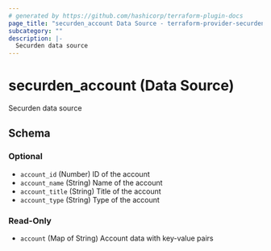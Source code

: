 ```yaml
---
# generated by https://github.com/hashicorp/terraform-plugin-docs
page_title: "securden_account Data Source - terraform-provider-securden"
subcategory: ""
description: |-
  Securden data source
---
```


# securden_account (Data Source)

Securden data source



<!-- schema generated by tfplugindocs -->
## Schema

### Optional

- `account_id` (Number) ID of the account
- `account_name` (String) Name of the account
- `account_title` (String) Title of the account
- `account_type` (String) Type of the account

### Read-Only

- `account` (Map of String) Account data with key-value pairs

